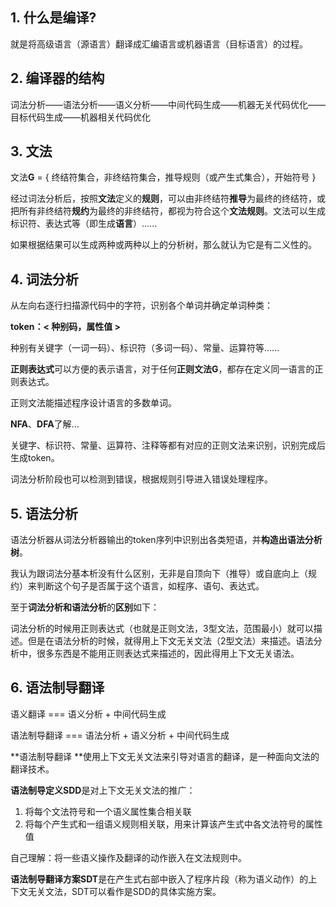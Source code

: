 ## 1. 什么是编译?

就是将高级语言（源语言）翻译成汇编语言或机器语言（目标语言）的过程。

## 2. 编译器的结构

词法分析——语法分析——语义分析——中间代码生成——机器无关代码优化——目标代码生成——机器相关代码优化

## 3. 文法

文法**G** = { 终结符集合，非终结符集合，推导规则（或产生式集合），开始符号 }

经过词法分析后，按照**文法**定义的**规则**，可以由非终结符**推导**为最终的终结符，或把所有非终结符**规约**为最终的非终结符，都视为符合这个**文法规则**。文法可以生成标识符、表达式等（即生成**语言**）......

如果根据结果可以生成两种或两种以上的分析树，那么就认为它是有二义性的。

## 4. 词法分析

从左向右逐行扫描源代码中的字符，识别各个单词并确定单词种类：

**token：< 种别码，属性值 >** 

种别有关键字（一词一码）、标识符（多词一码）、常量、运算符等......

**正则表达式**可以方便的表示语言，对于任何**正则文法G**，都存在定义同一语言的正则表达式。

正则文法能描述程序设计语言的多数单词。

**NFA**、**DFA**了解...

关键字、标识符、常量、运算符、注释等都有对应的正则文法来识别，识别完成后生成token。

词法分析阶段也可以检测到错误，根据规则引导进入错误处理程序。

## 5. 语法分析

语法分析器从词法分析器输出的token序列中识别出各类短语，并**构造出语法分析树**。

我认为跟词法分基本析没有什么区别，无非是自顶向下（推导）或自底向上（规约）来判断这个句子是否属于这个语言，如程序、语句、表达式。

至于**词法分析和语法分析**的**区别**如下：

词法分析的时候用正则表达式（也就是正则文法，3型文法，范围最小）就可以描述。但是在语法分析的时候，就得用上下文无关文法（2型文法）来描述。语法分析中，很多东西是不能用正则表达式来描述的，因此得用上下文无关语法。

## 6. 语法制导翻译

语义翻译 === 语义分析 + 中间代码生成

语法制导翻译 === 语法分析 + 语义分析 + 中间代码生成

**语法制导翻译 **使用上下文无关文法来引导对语言的翻译，是一种面向文法的翻译技术。

**语法制导定义SDD**是对上下文无关文法的推广：

1. 将每个文法符号和一个语义属性集合相关联
2. 将每个产生式和一组语义规则相关联，用来计算该产生式中各文法符号的属性值

自己理解：将一些语义操作及翻译的动作嵌入在文法规则中。

**语法制导翻译方案SDT**是在产生式右部中嵌入了程序片段（称为语义动作）的上下文无关文法，SDT可以看作是SDD的具体实施方案。